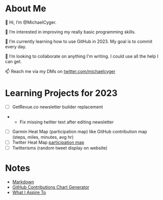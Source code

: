 # About Me
👋 Hi, I’m @MichaelCyger.

👀 I’m interested in improving my really basic programming skills.

🌱 I’m currently learning how to use GitHub in 2023. My goal is to commit every day.

💞️ I’m looking to collaborate on anything I'm writing. I could use all the help I can get.

📫 Reach me via my DMs on [twitter.com/michaelcyger](twitter.com/michaelcyger)

# Learning Projects for 2023
- [ ] GetRevue.co newsletter builder replacement
- -  Fix missing twitter text after editing newsletter
- [ ] Garmin Heat Map (participation map) like GitHub contribution map (steps, miles, minutes, avg hr)
- [ ] Twitter Heat Map [participation map](https://github.com/ptmt/twitter-contribution-chart)
- [ ] Twitterisms (random tweet display on website)

# Notes
- [Markdown](https://www.markdownguide.org/cheat-sheet/)
- [GitHub Contributions Chart Generator](https://github-contributions.vercel.app/)
- [What I Aspire To](https://twitter.com/tdinh_me/status/1609428874756247558)
